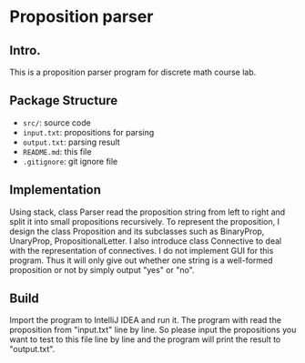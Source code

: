 # Proposition parser

## Intro.
This is a proposition parser program for discrete math course lab.

## Package Structure
- `src/`: source code  
- `input.txt`: propositions for parsing  
- `output.txt`: parsing result  
- `README.md`: this file  
- `.gitignore`: git ignore file  

## Implementation
Using stack, class Parser read the proposition string from left to right and split it into small propositions recursively.
To represent the proposition, I design the class Proposition and its subclasses such as BinaryProp, UnaryProp, PropositionalLetter.
I also introduce class Connective to deal with the representation of connectives.
I do not implement GUI for this program.
Thus it will only give out whether one string is a well-formed proposition or not by simply output "yes" or "no".

## Build
Import the program to IntelliJ IDEA and run it.
The program with read the proposition from "input.txt" line by line.
So please input the propositions you want to test to this file line by line and the program will print the result to "output.txt".
